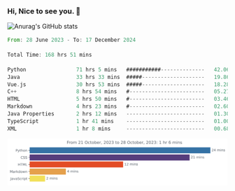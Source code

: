 ### Hi, Nice to see you. 👋

<!--
**EtherFin/EtherFin** is a ✨ _special_ ✨ repository because its `README.md` (this file) appears on your GitHub profile.

Here are some ideas to get you started:

- 🔭 I’m currently working on ...
- 🌱 I’m currently learning ...
- 👯 I’m looking to collaborate on ...
- 🤔 I’m looking for help with ...
- 💬 Ask me about ...
- 📫 How to reach me: ...
- 😄 Pronouns: ...
- ⚡ Fun fact: ...
-->


![Anurag's GitHub stats](https://github-readme-stats.vercel.app/api?username=EtherFin&bg_color=30,e96443,e97f43,e99943,e9b443,e9ce43,e9e843,d3e943,bee943,a9e943,94e943&title_color=fff&text_color=000&show_icons=true&icon_color=000)


<!--START_SECTION:waka-->

```rust
From: 28 June 2023 - To: 17 December 2024

Total Time: 168 hrs 51 mins

Python                71 hrs 5 mins   ###########--------------   42.06 %
Java                  33 hrs 33 mins  #####--------------------   19.86 %
Vue.js                30 hrs 53 mins  #####--------------------   18.28 %
C++                   8 hrs 54 mins   #------------------------   05.27 %
HTML                  5 hrs 50 mins   #------------------------   03.46 %
Markdown              4 hrs 23 mins   #------------------------   02.60 %
Java Properties       2 hrs 12 mins   -------------------------   01.30 %
TypeScript            1 hr 41 mins    -------------------------   01.00 %
XML                   1 hr 8 mins     -------------------------   00.68 %
```

<!--END_SECTION:waka-->

<img
  src="https://github.com/EtherFin/EtherFin/blob/master/images/stat.svg"
  alt="Work Dashboard"
/>

